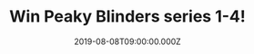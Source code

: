 ---
campaign-uuid: "c-4e2d0ced-ad46-48a0-9168-df503747cc3d"
type: "Competition"
category: "Entertainment"
date: "2019-08-08T09:00:00.000Z"
end-date: "2019-09-08T09:00:00.000Z"
disable-form: false
is_promoted: false
has_entry_page: true
title: "Win Peaky Blinders series 1-4!"
competition-description: "<p>Thomas Shelby heads up one of Birmingham's most feared\
  \ criminal organisations. But when he sees an opportunity to move up in the world,\
  \ it becomes clear that his ambition knows no bounds. Do you which series are we\
  \ talking about? we are pretty sure you do…. we are talking about the show of the\
  \ moment: Peaky Blinders!</p>\n<p>We are giving away the full series 1- 4 for you\
  \ to get stuck into! Enter below for a chance to win.</p>\n"
hero-header: "Win Peaky Blinders series 1-4!"
terms-confirmation: "N/A"
banner-img: "https://assets.expresslyapp.com/asset-aea86f35-fcc6-4f21-aa41-f9f08795ae14.jpg"
logo-left-href: "http://club.expressly.io"
logo-left-image: "https://assets.expresslyapp.com/asset-da681b65-f611-47f5-90df-41fa212b5bd3.jpg"
logo-left-title: "Expressly Club"
bg-image-hero: "https://assets.expresslyapp.com/asset-031c2346-8c47-438b-a477-c5bffc7ec066.jpg"
bg-image-first: "https://assets.expresslyapp.com/asset-5ce7f1cc-9717-49ab-a391-e49653bca433.jpg"
section1-content: "<p>A crime thriller with a spectacular cast that includes Sam Neill,\
  \ Helen McCrory, Paul Anderson, Annabelle Wallis, Charlotte Riley, Noah Taylor,\
  \ Aidan Gillen, Adrien Brody, Paddy Considine and Tom Hardy, creator Steven Knight's\
  \ phenomenal vision of a family's odyssey through British society is intense, deeply\
  \ moving and wildly entertaining drama.</p>\n"
entry-title: "Win Peaky Blinders series 1-4!"
entry-content: "<p>Enter the draw to win Peaky Blinders series 1-4 by completing the\
  \ form below before 23:59 on the 8th of September 2019.</p>\n"
has-winner: false
prize-description: "Peaky Blinders series 1-4"
special-conditions: "Multiple entries are allowed up to one every day.\r\n\r\nThis\
  \ competition is also available on: http://aaa.nme.com/competitons/peaky-blinders-series-giveaway"
country-restrictions:
- "GB"
---